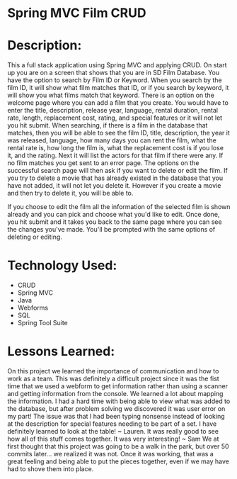 # Spring MVC Film CRUD

# Description:
This a full stack application using Spring MVC and applying CRUD. On start up you are on a screen that shows that you are in SD Film Database. You have the option to search by Film ID or Keyword. When you search by the film ID, it will show what film matches that ID, or if you search by keyword, it will show you what films match that keyword.
There is an option on the welcome page where you can add a film that you create. You would have to enter the title, description, release year, language, rental duration, rental rate, length, replacement cost, rating, and special features or it will not let you hit submit. 
When searching, if there is a film in the database that matches, then you will be able to see the film ID, title, description, the year it was released, language, how many days you can rent the film, what the rental rate is, how long the film is, what the replacement cost is if you lose it, and the rating. Next it will list the actors for that film if there were any. 
If no film matches you get sent to an error page. 
The options on the successful search page will then ask if you want to delete or edit the film. 
If you try to delete a movie that has already existed in the database that you have not added, it will not let you delete it. However if you create a movie and then try to delete it, you will be able to. 

If you choose to edit the film all the information of the selected film is shown already and you can pick and choose what you'd like to edit. Once done, you hit submit and it takes you back to the same page where you can see the changes you've made. You'll be prompted with the same options of deleting or editing. 
# Technology Used:
- CRUD
- Spring MVC 
- Java
- Webforms
- SQL
- Spring Tool Suite


# Lessons Learned:
On this project we learned the importance of communication and how to work as a team. This was definitely a difficult project since it was the fist time that we used a webform to get information rather than using a scanner and getting information from the console. We learned a lot about mapping the information. 
I had a hard time with being able to view what was added to the database, but after problem solving we discovered it was user error on my part! The issue was that I had been typing nonsense instead of looking at the description for special features needing to be part of a set. I have definitely learned to look at the table! ~ Lauren. 
It was really good to see how all of this stuff comes together. It was very interesting! ~ Sam
We at first thought that this project was going to be a walk in the park, but over 50 commits later... we realized it was not. 
Once it was working, that was a great feeling and being able to put the pieces together, even if we may have had to shove them into place. 